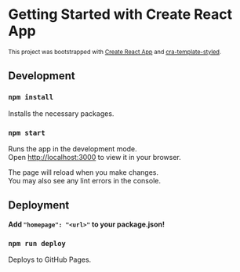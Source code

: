 # Getting Started with Create React App

<sub>This project was bootstrapped with [Create React App](https://github.com/facebook/create-react-app) and [cra-template-styled](https://github.com/jtaavola/cra-templates/tree/main/cra-template-styled).</sub>

## Development

### `npm install`

Installs the necessary packages.

### `npm start`

Runs the app in the development mode.\
Open [http://localhost:3000](http://localhost:3000) to view it in your browser.

The page will reload when you make changes.\
You may also see any lint errors in the console.

## Deployment

**Add `"homepage": "<url>"` to your package.json!**

### `npm run deploy`

Deploys to GitHub Pages.
